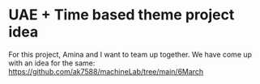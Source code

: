 # UAE + Time based theme project idea

For this project, Amina and I want to team up together. We have come up with an idea for the same: 
https://github.com/ak7588/machineLab/tree/main/6March
